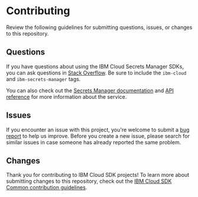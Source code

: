 # Contributing

Review the following guidelines for submitting questions, issues, or changes to this repository.

## Questions

If you have questions about using the IBM Cloud Secrets Manager SDKs, you can ask questions in [Stack Overflow](https://stackoverflow.com/questions/tagged/ibm-secrets-manager). Be sure to include the `ibm-cloud` and `ibm-secrets-manager` tags.

You can also check out the [Secrets Manager documentation](https://cloud.ibm.com/docs/secrets-manager) and [API reference](https://cloud.ibm.com/apidocs/secrets-manager) for more information about the service.

## Issues

If you encounter an issue with this project, you're welcome to submit a [bug report](https://github.com/IBM/secrets-manager-go-sdk/issues) to help us improve. Before you create a new issue, please search for similar issues in case someone has already reported the same problem.

## Changes

Thank you for contributing to IBM Cloud SDK projects! To learn more about submitting changes to this repository, check out the [IBM Cloud SDK Common contribution guidelines](https://github.com/IBM/ibm-cloud-sdk-common/blob/master/CONTRIBUTING_go.md).

